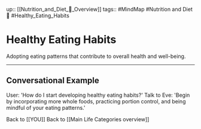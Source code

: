 up:: [[Nutrition_and_Diet_🍏_Overview]]
tags:: #MindMap #Nutrition and Diet 🍏 #Healthy_Eating_Habits

# Healthy Eating Habits

Adopting eating patterns that contribute to overall health and well-being.

---
## Conversational Example
User: 'How do I start developing healthy eating habits?'
Talk to Eve: 'Begin by incorporating more whole foods, practicing portion control, and being mindful of your eating patterns.'

Back to [[YOU]]
Back to [[Main Life Categories overview]]
